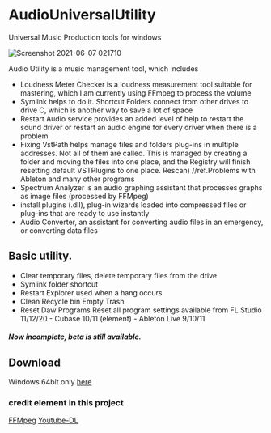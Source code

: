 # AudioUniversalUtility
Universal Music Production tools for windows 

![Screenshot 2021-06-07 021710](https://user-images.githubusercontent.com/79404127/120937225-906a9e80-c736-11eb-9164-1f766bc27f81.png)


Audio Utility is a music management tool, which includes 
- Loudness Meter Checker is a loudness measurement tool suitable for mastering, which I am currently using FFmpeg to process the volume 
- Symlink helps to do it. Shortcut Folders connect from other drives to drive C, which is another way to save a lot of space 
- Restart Audio service provides an added level of help to restart the sound driver or restart an audio engine for every driver when there is a problem 
- Fixing VstPath helps manage files and folders plug-ins in multiple addresses. Not all of them are called. This is managed by creating a folder and moving the files into one place, and the Registry will finish resetting default VSTPlugins to one place. Rescan) //ref.Problems with Ableton and many other programs 
- Spectrum Analyzer is an audio graphing assistant that processes graphs as image files (processed by FFMpeg) 
- install plugins (.dll), plug-in wizards loaded into compressed files or plug-ins that are ready to use instantly 
- Audio Converter, an assistant for converting audio files in an emergency, or converting data files
 
## Basic utility. 
- Clear temporary files, delete temporary files from the drive 
- Symlink folder shortcut 
- Restart Explorer used when a hang occurs 
- Clean Recycle bin Empty Trash 
- Reset Daw Programs Reset all program settings available from FL Studio 11/12/20 - Cubase 10/11 (element) - Ableton Live 9/10/11 
##### Now incomplete, beta is still available.

## Download
Windows 64bit only [here](https://drive.google.com/file/d/1kE6CRc08UIr7pb4lH2I7Cx6vkNafDrtk/view?fbclid=IwAR0zkNo4vIP-xBKjK8q66vFIQnZmnmP7HHFq1wla5W0Q1KjSiyeLRQM-JXA)

### credit element in this project
[FFMpeg](https://github.com/BtbN/FFmpeg-Builds/releases)
[Youtube-DL](https://github.com/ytdl-org/youtube-dl)
